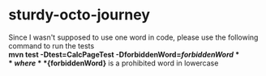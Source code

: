 # sturdy-octo-journey
Since I wasn't supposed to use one word in code, please use the following command to run the tests\
**mvn test -Dtest=CalcPageTest -DforbiddenWord=${forbiddenWord}**\
where **${forbiddenWord}** is a prohibited word in lowercase
